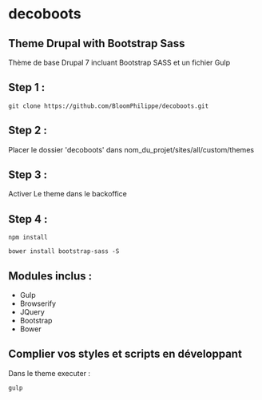 # decoboots
## Theme Drupal with Bootstrap Sass

Thème de base Drupal 7 incluant Bootstrap SASS et un fichier Gulp

## Step 1 :

```
git clone https://github.com/BloomPhilippe/decoboots.git
```

## Step 2 :

Placer le dossier 'decoboots' dans nom_du_projet/sites/all/custom/themes

## Step 3 :

Activer Le theme dans le backoffice

## Step 4 :

```
npm install
```

```
bower install bootstrap-sass -S
```

Modules inclus :
----------------

- Gulp
- Browserify
- JQuery
- Bootstrap
- Bower

## Complier vos styles et scripts en développant

Dans le theme executer :

```
gulp
```
